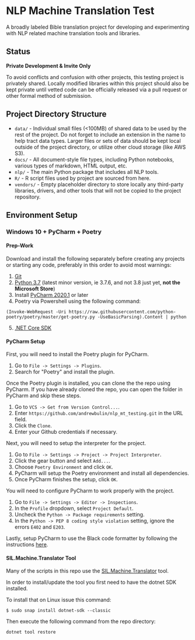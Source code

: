 # NLP Machine Translation Test

A broadly labeled Bible translation project for developing and experimenting
with NLP related machine translation tools and libraries.

## Status

**Private Development & Invite Only**

To avoid conflicts and confusion with other projects, this testing project is
privately shared. Locally modified libraries within this project should also
be kept private until vetted code can be officially released via a pull request
or other formal method of submission.

## Project Directory Structure

- `data/` - Individual small files (<100MB) of shared data to be used by the
  rest of the project. Do not forget to include an extension in the name to help
  tract data types. Larger files or sets of data should be kept local outside of
  the project directory, or utilize other cloud storage (like AWS S3).
- `docs/` - All document-style file types, including Python notebooks, various
  types of markdown, HTML output, etc.
- `nlp/` - The main Python package that includes all NLP tools.
- `R/` - R script files used by project are sourced from here.
- `vendors/` - Empty placeholder directory to store locally any third-party
  libraries, drivers, and other tools that will not be copied to the project
  repository.

## Environment Setup

### Windows 10 + PyCharm + Poetry

#### Prep-Work

Download and install the following separately before creating any projects or
starting any code, preferably in this order to avoid most warnings:

1. [Git](https://git-scm.com/downloads)
1. [Python 3.7](https://www.python.org/downloads/) (latest minor version, ie 3.7.6, and not 3.8 just yet, **not the
   Microsoft Store**)
1. Install [PyCharm 2020.1](https://www.jetbrains.com/pycharm/) or later
1. Poetry via Powershell using the following command:

```
(Invoke-WebRequest -Uri https://raw.githubusercontent.com/python-poetry/poetry/master/get-poetry.py -UseBasicParsing).Content | python
```

5. [.NET Core SDK](https://dotnet.microsoft.com/download)

#### PyCharm Setup

First, you will need to install the Poetry plugin for PyCharm.

1. Go to `File -> Settings -> Plugins`.
2. Search for "Poetry" and install the plugin.

Once the Poetry plugin is installed, you can clone the the repo using PyCharm. If you have already cloned the repo, you can open the folder in PyCharm and skip these steps.

1. Go to `VCS -> Get from Version Control...`.
2. Enter `https://github.com/andrewbulin/nlp_mt_testing.git` in the URL field.
3. Click the `Clone`.
4. Enter your Github credentials if necessary.

Next, you will need to setup the interpreter for the project.

1. Go to `File -> Settings -> Project -> Project Interpreter`.
2. Click the gear button and select `Add...`.
3. Choose `Poetry Environment` and click `OK`.
4. PyCharm will setup the Poetry environment and install all dependencies.
5. Once PyCharm finishes the setup, click `OK`.

You will need to configure PyCharm to work properly with the project.

1. Go to `File -> Settings -> Editor -> Inspections`.
2. In the `Profile` dropdown, select `Project Default`.
3. Uncheck the `Python -> Package requirements` setting.
4. In the `Python -> PEP 8 coding style violation` setting, ignore the errors `E402` and `E203`.

Lastly, setup PyCharm to use the Black code formatter by following the instructions [here](https://black.readthedocs.io/en/stable/editor_integration.html#pycharm-intellij-idea).

#### SIL.Machine.Translator Tool

Many of the scripts in this repo use the [SIL.Machine.Translator](https://github.com/sillsdev/machine) tool. 

In order to install/update the tool you first need to have the dotnet SDK installed.

To install that on Linux issue this command:

```
$ sudo snap install dotnet-sdk --classic
```

Then execute the following command from the repo directory:

```
dotnet tool restore
```
